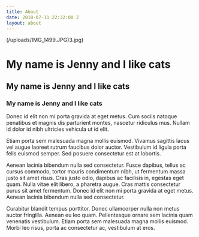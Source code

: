 ```yaml
---
title: About
date: 2018-07-11 22:32:00 Z
layout: about
---
```


(/uploads/IMG_1499.JPG)3.jpg)

<h1>My name is Jenny and I like cats</h1>
<h2>My name is Jenny and I like cats</h2>
<h3>My name is Jenny and I like cats</h3>

Donec id elit non mi porta gravida at eget metus. Cum sociis natoque penatibus et magnis dis parturient montes, nascetur ridiculus mus. Nullam id dolor id nibh ultricies vehicula ut id elit. 

Etiam porta sem malesuada magna mollis euismod. Vivamus sagittis lacus vel augue laoreet rutrum faucibus dolor auctor. Vestibulum id ligula porta felis euismod semper. Sed posuere consectetur est at lobortis.

Aenean lacinia bibendum nulla sed consectetur. Fusce dapibus, tellus ac cursus commodo, tortor mauris condimentum nibh, ut fermentum massa justo sit amet risus. Cras justo odio, dapibus ac facilisis in, egestas eget quam. Nulla vitae elit libero, a pharetra augue. Cras mattis consectetur purus sit amet fermentum. Donec id elit non mi porta gravida at eget metus. Aenean lacinia bibendum nulla sed consectetur.

Curabitur blandit tempus porttitor. Donec ullamcorper nulla non metus auctor fringilla. Aenean eu leo quam. Pellentesque ornare sem lacinia quam venenatis vestibulum. Etiam porta sem malesuada magna mollis euismod. Morbi leo risus, porta ac consectetur ac, vestibulum at eros.